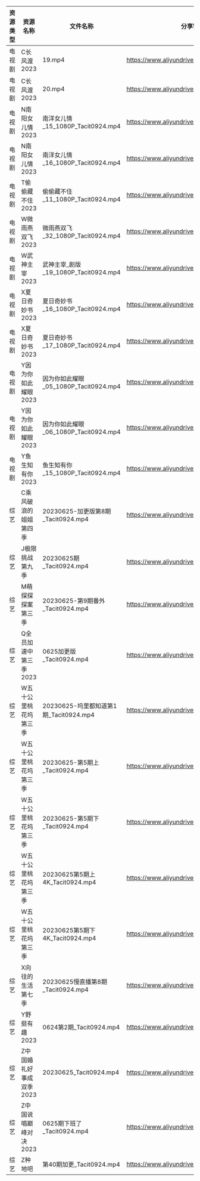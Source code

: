 | 资源类型 | 资源名称           | 文件名称                            | 分享链接                                      | 更新时间       |
| ---- | -------------- | ------------------------------- | ----------------------------------------- | ---------- |
| 电视剧  | C长风渡2023       | 19.mp4                          | https://www.aliyundrive.com/s/GvdtUBj8PMQ | 2023-06-26 |
| 电视剧  | C长风渡2023       | 20.mp4                          | https://www.aliyundrive.com/s/GvdtUBj8PMQ | 2023-06-26 |
| 电视剧  | N南阳女儿情2023     | 南洋女儿情_15_1080P_Tacit0924.mp4    | https://www.aliyundrive.com/s/XAjYPaTqKTn | 2023-06-26 |
| 电视剧  | N南阳女儿情2023     | 南洋女儿情_16_1080P_Tacit0924.mp4    | https://www.aliyundrive.com/s/XAjYPaTqKTn | 2023-06-26 |
| 电视剧  | T偷偷藏不住2023     | 偷偷藏不住_11_1080P_Tacit0924.mp4    | https://www.aliyundrive.com/s/sB1bYRHhUHf | 2023-06-26 |
| 电视剧  | W微雨燕双飞2023     | 微雨燕双飞_32_1080P_Tacit0924.mp4    | https://www.aliyundrive.com/s/Uvq8Q8wJXgg | 2023-06-26 |
| 电视剧  | W武神主宰2023      | 武神主宰_剧版_19_1080P_Tacit0924.mp4  | https://www.aliyundrive.com/s/ob4cvT33feM | 2023-06-26 |
| 电视剧  | X夏日奇妙书2023     | 夏日奇妙书_16_1080P_Tacit0924.mp4    | https://www.aliyundrive.com/s/x7rCFpAvm6R | 2023-06-26 |
| 电视剧  | X夏日奇妙书2023     | 夏日奇妙书_17_1080P_Tacit0924.mp4    | https://www.aliyundrive.com/s/x7rCFpAvm6R | 2023-06-26 |
| 电视剧  | Y因为你如此耀眼2023   | 因为你如此耀眼_05_1080P_Tacit0924.mp4  | https://www.aliyundrive.com/s/WLdrmG3sqtA | 2023-06-26 |
| 电视剧  | Y因为你如此耀眼2023   | 因为你如此耀眼_06_1080P_Tacit0924.mp4  | https://www.aliyundrive.com/s/WLdrmG3sqtA | 2023-06-26 |
| 电视剧  | Y鱼生知有你2023     | 鱼生知有你_15_1080P_Tacit0924.mp4    | https://www.aliyundrive.com/s/PtcvTV9b9k4 | 2023-06-26 |
| 综艺   | C乘风破浪的姐姐第四季    | 20230625-加更版第8期_Tacit0924.mp4   | https://www.aliyundrive.com/s/PtzrForHMqQ | 2023-06-26 |
| 综艺   | J极限挑战第九季       | 20230625期_Tacit0924.mp4         | https://www.aliyundrive.com/s/bs3kspWT7LF | 2023-06-26 |
| 综艺   | M萌探探探案第三季      | 20230625-第9期番外_Tacit0924.mp4    | https://www.aliyundrive.com/s/S7KWk25DgnD | 2023-06-26 |
| 综艺   | Q全员加速中第三季2023  | 0625加更版_Tacit0924.mp4           | https://www.aliyundrive.com/s/FvT7oNH6GCT | 2023-06-26 |
| 综艺   | W五十公里桃花坞第三季    | 20230625-坞里都知道第1期_Tacit0924.mp4 | https://www.aliyundrive.com/s/UM8vBhV25fT | 2023-06-26 |
| 综艺   | W五十公里桃花坞第三季    | 20230625-第5期上_Tacit0924.mp4     | https://www.aliyundrive.com/s/UM8vBhV25fT | 2023-06-26 |
| 综艺   | W五十公里桃花坞第三季    | 20230625-第5期下_Tacit0924.mp4     | https://www.aliyundrive.com/s/UM8vBhV25fT | 2023-06-26 |
| 综艺   | W五十公里桃花坞第三季    | 20230625第5期上4K_Tacit0924.mp4    | https://www.aliyundrive.com/s/UM8vBhV25fT | 2023-06-26 |
| 综艺   | W五十公里桃花坞第三季    | 20230625第5期下4K_Tacit0924.mp4    | https://www.aliyundrive.com/s/UM8vBhV25fT | 2023-06-26 |
| 综艺   | X向往的生活第七季      | 20230625慢直播第8期_Tacit0924.mp4    | https://www.aliyundrive.com/s/82ytPLytcAd | 2023-06-26 |
| 综艺   | Y野挺有趣2023      | 0624第2期_Tacit0924.mp4           | https://www.aliyundrive.com/s/gk5rkpQXjcL | 2023-06-26 |
| 综艺   | Z中国婚礼好事成双季2023 | 20230625_Tacit0924.mp4          | https://www.aliyundrive.com/s/HFDgXvrSAWT | 2023-06-26 |
| 综艺   | Z中国说唱巅峰对决2023  | 0625期下班了_Tacit0924.mp4          | https://www.aliyundrive.com/s/FyoCs3Ew7BN | 2023-06-26 |
| 综艺   | Z种地吧           | 第40期加更_Tacit0924.mp4            | https://www.aliyundrive.com/s/X646VT8wnFZ | 2023-06-26 |

